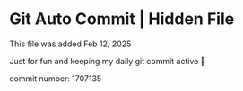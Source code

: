 # Git Auto Commit | Hidden File

This file was added Feb 12, 2025

Just for fun and keeping my daily git commit active 🤪

commit number: 1707135
